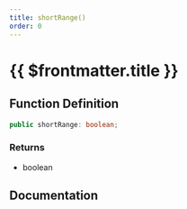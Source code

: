 ```yaml
---
title: shortRange()
order: 0
---
```


# {{ $frontmatter.title }}

## Function Definition

```ts
public shortRange: boolean;
```

### Returns

* boolean

## Documentation

<!--@include: ./parts/shortRange.md-->
